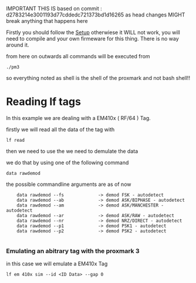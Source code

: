 IMPORTANT THIS IS based on commit : d2783214e3001193d77cddedc721373bd1d16265 as head changes MIGHT break anything that happens here

Firstly you should follow the [Setup](Setup.md) otherwiese it WILL not work, you will need to compile and your own firmeware for this thing. There is no way around it. 


from here on outwards all commands will be executed from 
```shell
./pm3
```

so everything noted as shell is the shell of the proxmark and not bash shell!!



# Reading lf tags 

In this example we are dealing with a EM410x ( RF/64 ) Tag.


firstly we will read all the data of the tag with 

```proxmark 
lf read
```


then we need to use the we need to demulate the data 

we do that by using one of the following command

```proxmark
data rawdemod
```

the possible commandline arguments are as of now 


```proxmark 
    data rawdemod --fs             -> demod FSK - autodetect
    data rawdemod --ab             -> demod ASK/BIPHASE - autodetect
    data rawdemod --am             -> demod ASK/MANCHESTER - autodetect
    data rawdemod --ar             -> demod ASK/RAW - autodetect
    data rawdemod --nr             -> demod NRZ/DIRECT - autodetect
    data rawdemod --p1             -> demod PSK1 - autodetect
    data rawdemod --p2             -> demod PSK2 - autodetect
    
```


### Emulating an abitrary tag with the proxmark 3 


in this case we will emulate a EM410x Tag 


```proxmark 
lf em 410x sim --id <ID Data> --gap 0
```
